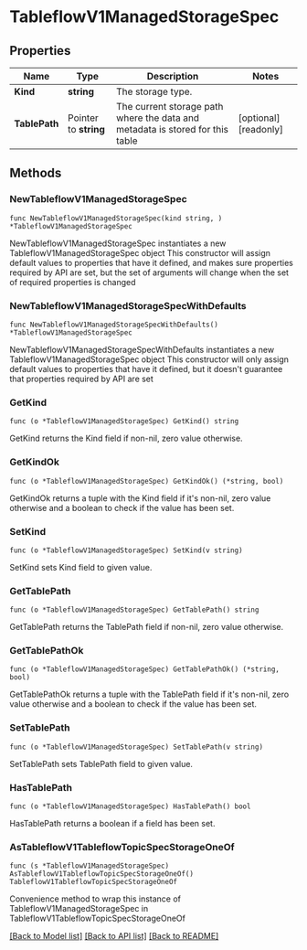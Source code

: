 # TableflowV1ManagedStorageSpec

## Properties

Name | Type | Description | Notes
------------ | ------------- | ------------- | -------------
**Kind** | **string** | The storage type.  | 
**TablePath** | Pointer to **string** | The current storage path where the data and metadata is stored for this table | [optional] [readonly] 

## Methods

### NewTableflowV1ManagedStorageSpec

`func NewTableflowV1ManagedStorageSpec(kind string, ) *TableflowV1ManagedStorageSpec`

NewTableflowV1ManagedStorageSpec instantiates a new TableflowV1ManagedStorageSpec object
This constructor will assign default values to properties that have it defined,
and makes sure properties required by API are set, but the set of arguments
will change when the set of required properties is changed

### NewTableflowV1ManagedStorageSpecWithDefaults

`func NewTableflowV1ManagedStorageSpecWithDefaults() *TableflowV1ManagedStorageSpec`

NewTableflowV1ManagedStorageSpecWithDefaults instantiates a new TableflowV1ManagedStorageSpec object
This constructor will only assign default values to properties that have it defined,
but it doesn't guarantee that properties required by API are set

### GetKind

`func (o *TableflowV1ManagedStorageSpec) GetKind() string`

GetKind returns the Kind field if non-nil, zero value otherwise.

### GetKindOk

`func (o *TableflowV1ManagedStorageSpec) GetKindOk() (*string, bool)`

GetKindOk returns a tuple with the Kind field if it's non-nil, zero value otherwise
and a boolean to check if the value has been set.

### SetKind

`func (o *TableflowV1ManagedStorageSpec) SetKind(v string)`

SetKind sets Kind field to given value.


### GetTablePath

`func (o *TableflowV1ManagedStorageSpec) GetTablePath() string`

GetTablePath returns the TablePath field if non-nil, zero value otherwise.

### GetTablePathOk

`func (o *TableflowV1ManagedStorageSpec) GetTablePathOk() (*string, bool)`

GetTablePathOk returns a tuple with the TablePath field if it's non-nil, zero value otherwise
and a boolean to check if the value has been set.

### SetTablePath

`func (o *TableflowV1ManagedStorageSpec) SetTablePath(v string)`

SetTablePath sets TablePath field to given value.

### HasTablePath

`func (o *TableflowV1ManagedStorageSpec) HasTablePath() bool`

HasTablePath returns a boolean if a field has been set.


### AsTableflowV1TableflowTopicSpecStorageOneOf

`func (s *TableflowV1ManagedStorageSpec) AsTableflowV1TableflowTopicSpecStorageOneOf() TableflowV1TableflowTopicSpecStorageOneOf`

Convenience method to wrap this instance of TableflowV1ManagedStorageSpec in TableflowV1TableflowTopicSpecStorageOneOf

[[Back to Model list]](../README.md#documentation-for-models) [[Back to API list]](../README.md#documentation-for-api-endpoints) [[Back to README]](../README.md)


